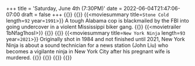 +++
title = 'Saturday, June 4th (7:30PM)'
date = 2022-06-04T21:47:06-07:00
draft = false
+++
{{<movienight>}}
{{<movie>}}
{{<moviesummary title=`Stone Cold` length=`92` year=`1991`>}}
A tough Alabama cop is blackmailed by the FBI into going undercover in a violent Mississippi biker gang.
{{</moviesummary>}}
{{<movietrailer 1bNfag1hosI>}}
{{</movie>}}
{{<movie>}}
{{<moviesummary title=`New York Ninja` length=`93` year=`2021`>}}
Originally shot in 1984 and not finished until 2021, New York Ninja is about a sound technician for a news station (John Liu) who becomes a vigilante ninja in New York City after his pregnant wife is murdered.
{{</moviesummary>}}
{{<movietrailer X1wMt3fgOyM>}}
{{</movie>}}
{{</movienight>}}